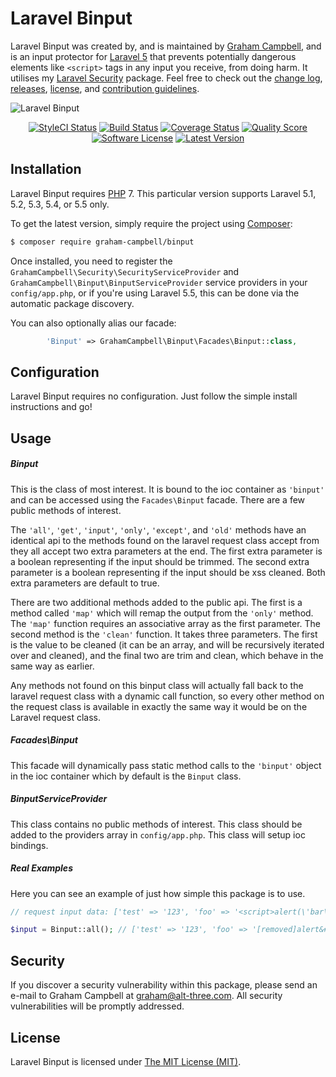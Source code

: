 Laravel Binput
==============

Laravel Binput was created by, and is maintained by [Graham Campbell](https://github.com/GrahamCampbell), and is an input protector for [Laravel 5](http://laravel.com) that prevents potentially dangerous elements like `<script>` tags in any input you receive, from doing harm. It utilises my [Laravel Security](https://github.com/GrahamCampbell/Laravel-Security) package. Feel free to check out the [change log](CHANGELOG.md), [releases](https://github.com/GrahamCampbell/Laravel-Binput/releases), [license](LICENSE), and [contribution guidelines](CONTRIBUTING.md).

![Laravel Binput](https://cloud.githubusercontent.com/assets/2829600/4432294/c1133286-468c-11e4-801e-6f589ad9cd37.PNG)

<p align="center">
<a href="https://styleci.io/repos/12090308"><img src="https://styleci.io/repos/12090308/shield" alt="StyleCI Status"></img></a>
<a href="https://travis-ci.org/GrahamCampbell/Laravel-Binput"><img src="https://img.shields.io/travis/GrahamCampbell/Laravel-Binput/master.svg?style=flat-square" alt="Build Status"></img></a>
<a href="https://scrutinizer-ci.com/g/GrahamCampbell/Laravel-Binput/code-structure"><img src="https://img.shields.io/scrutinizer/coverage/g/GrahamCampbell/Laravel-Binput.svg?style=flat-square" alt="Coverage Status"></img></a>
<a href="https://scrutinizer-ci.com/g/GrahamCampbell/Laravel-Binput"><img src="https://img.shields.io/scrutinizer/g/GrahamCampbell/Laravel-Binput.svg?style=flat-square" alt="Quality Score"></img></a>
<a href="LICENSE"><img src="https://img.shields.io/badge/license-MIT-brightgreen.svg?style=flat-square" alt="Software License"></img></a>
<a href="https://github.com/GrahamCampbell/Laravel-Binput/releases"><img src="https://img.shields.io/github/release/GrahamCampbell/Laravel-Binput.svg?style=flat-square" alt="Latest Version"></img></a>
</p>


## Installation

Laravel Binput requires [PHP](https://php.net) 7. This particular version supports Laravel 5.1, 5.2, 5.3, 5.4, or 5.5 only.

To get the latest version, simply require the project using [Composer](https://getcomposer.org):

```bash
$ composer require graham-campbell/binput
```

Once installed, you need to register the `GrahamCampbell\Security\SecurityServiceProvider` and `GrahamCampbell\Binput\BinputServiceProvider` service providers in your `config/app.php`, or if you're using Laravel 5.5, this can be done via the automatic package discovery.

You can also optionally alias our facade:

```php
        'Binput' => GrahamCampbell\Binput\Facades\Binput::class,
```


## Configuration

Laravel Binput requires no configuration. Just follow the simple install instructions and go!


## Usage

##### Binput

This is the class of most interest. It is bound to the ioc container as `'binput'` and can be accessed using the `Facades\Binput` facade. There are a few public methods of interest.

The `'all'`, `'get'`, `'input'`, `'only'`, `'except'`, and `'old'` methods have an identical api to the methods found on the laravel request class accept from they all accept two extra parameters at the end. The first extra parameter is a boolean representing if the input should be trimmed. The second extra parameter is a boolean representing if the input should be xss cleaned. Both extra parameters are default to true.

There are two additional methods added to the public api. The first is a method called `'map'` which will remap the output from the `'only'` method. The `'map'` function requires an associative array as the first parameter. The second method is the `'clean'` function. It takes three parameters. The first is the value to be cleaned (it can be an array, and will be recursively iterated over and cleaned), and the final two are trim and clean, which behave in the same way as earlier.

Any methods not found on this binput class will actually fall back to the laravel request class with a dynamic call function, so every other method on the request class is available in exactly the same way it would be on the Laravel request class.

##### Facades\Binput

This facade will dynamically pass static method calls to the `'binput'` object in the ioc container which by default is the `Binput` class.

##### BinputServiceProvider

This class contains no public methods of interest. This class should be added to the providers array in `config/app.php`. This class will setup ioc bindings.


##### Real Examples

Here you can see an example of just how simple this package is to use.

```php
// request input data: ['test' => '123', 'foo' => '<script>alert(\'bar\');</script>    ']

$input = Binput::all(); // ['test' => '123', 'foo' => '[removed]alert&#40;\'bar\'&#41;;[removed]']
```


## Security

If you discover a security vulnerability within this package, please send an e-mail to Graham Campbell at graham@alt-three.com. All security vulnerabilities will be promptly addressed.


## License

Laravel Binput is licensed under [The MIT License (MIT)](LICENSE).

